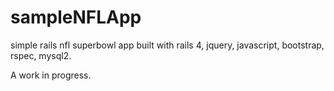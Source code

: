 sampleNFLApp
============

simple rails nfl superbowl app built with rails 4, jquery, javascript, bootstrap, rspec, mysql2.

A work in progress.
